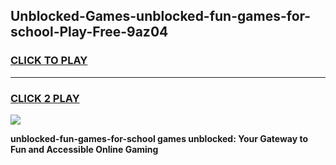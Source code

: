 
## Unblocked-Games-unblocked-fun-games-for-school-Play-Free-9az04
<h3>
<a href="https://premium76.site?title=unblocked-fun-games-for-school&ref=18A">CLICK TO PLAY</a></h3>
<hr>

<h3>
<a href="https://premium76.site?title=unblocked-fun-games-for-school&ref=18A">CLICK 2 PLAY</a>
  
</h3>

<a href="https://premium76.site?title=unblocked-fun-games-for-school&ref=18A"><img src="https://clearcache.store/games.png"></a>


**unblocked-fun-games-for-school games unblocked: Your Gateway to Fun and Accessible Online Gaming**
